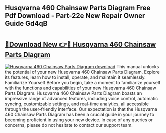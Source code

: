 ## Husqvarna 460 Chainsaw Parts Diagram Free Pdf Download - Part-22e New Repair Owner Guide Gd4qB

# <h2><a href="http://dftpfl.blite.top/?on=Husqvarna+460+Chainsaw+Parts+Diagram">🔗Download New 👉🔴 Husqvarna 460 Chainsaw Parts Diagram</a></h2>

[![Husqvarna 460 Chainsaw Parts Diagram download](https://i.imgur.com/lujVjoI.png)](http://dftpfl.blite.top/?on=Husqvarna+460+Chainsaw+Parts+Diagram)
This manual unlocks the potential of your new Husqvarna 460 Chainsaw Parts Diagram. Explore its features, learn how to install, operate, and maintain it seamlessly. Familiarize Yourself Before you begin, take a moment to familiarize yourself with the functions and capabilities of your new Husqvarna 460 Chainsaw Parts Diagram. Husqvarna 460 Chainsaw Parts Diagram boasts an impressive range of advanced features, including voice control, automatic syncing, customizable settings, and real-time analytics, all accessible through the user-friendly interface. Our expectation is that the Husqvarna 460 Chainsaw Parts Diagram has been a crucial guide in your journey to becoming proficient in using your new device. In case of any queries or concerns, please do not hesitate to contact our support team.

